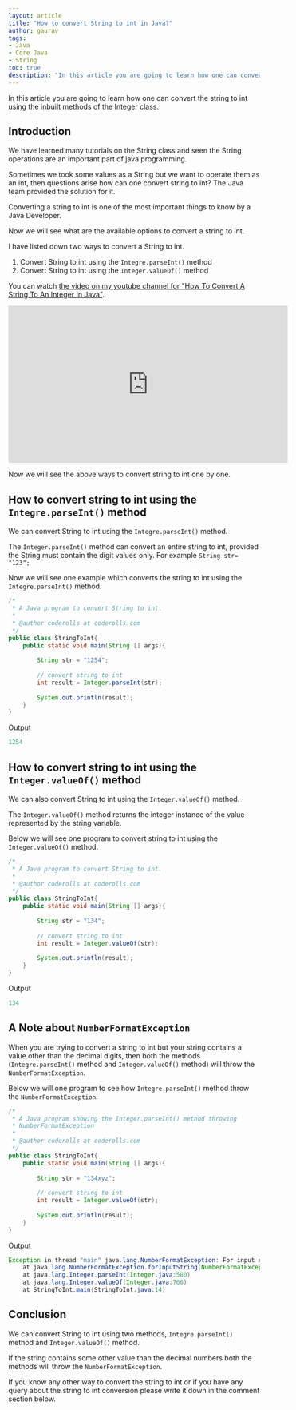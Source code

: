 ```yaml
---
layout: article
title: "How to convert String to int in Java?"
author: gaurav
tags:  
- Java
- Core Java
- String
toc: true
description: "In this article you are going to learn how one can convert the string to int using the inbuilt methods of the Integer class."
---
```


In this article you are going to learn how one can convert the string to int using the inbuilt methods of the Integer class.

## Introduction
We have learned many tutorials on the String class and seen the String operations are an important part of java programming.

Sometimes we took some values as a String but we want to operate them as an int, then questions arise how can one convert string to int? The Java team provided the solution for it.

Converting a string to int is one of the most important things to know by a Java Developer.

Now we will see what are the available options to convert a string to int.

I have listed down two ways to convert a String to int.

1. Convert String to int using the `Integre.parseInt()` method
2. Convert String to int using the `Integer.valueOf()` method

You can watch [the video on my youtube channel for "How To Convert A String To An Integer In Java"](https://www.youtube.com/watch?v=pNHjvpNHVCs).

<iframe width="560" height="315" src="https://www.youtube.com/embed/pNHjvpNHVCs" frameborder="0" allow="accelerometer; autoplay; clipboard-write; encrypted-media; gyroscope; picture-in-picture" allowfullscreen></iframe>

Now we will see the above ways to convert string to int one by one.

## How to convert string to int using the `Integre.parseInt()` method

We can convert String to int using the `Integre.parseInt()` method.

The `Integer.parseInt()` method can convert an entire string to int, provided the String must contain the digit values only. For example `String str= "123";`

Now we will see one example which converts the string to int using the `Integre.parseInt()` method.

```java
/*
 * A Java program to convert String to int.
 * 
 * @author coderolls at coderolls.com
 */
public class StringToInt{
	public static void main(String [] args){
		
		String str = "1254";
		
		// convert string to int
		int result = Integer.parseInt(str);
	
		System.out.println(result);
	}
}
```
Output
```java
1254
```
## How to convert string to int using the `Integer.valueOf()` method

We can also convert String to int using the `Integer.valueOf()` method.

The  `Integer.valueOf()` method returns the integer instance of the value represented by the string variable.

Below we will see one program to convert string to int using the `Integer.valueOf()` method.

```java
/*
 * A Java program to convert String to int.
 * 
 * @author coderolls at coderolls.com
 */
public class StringToInt{
	public static void main(String [] args){
		
		String str = "134";
		
		// convert string to int
		int result = Integer.valueOf(str);
	
		System.out.println(result);
	}
}
```
Output
```java
134
```

## A Note about `NumberFormatException`

When you are trying to convert a string to int but your string contains a value other than the decimal digits, then both the methods (`Integre.parseInt()` method and `Integer.valueOf()` method) will throw the `NumberFormatException`.

Below we will one program to see how `Integre.parseInt()` method throw the `NumberFormatException`.

```java
/*
 * A Java program showing the Integer.parseInt() method throwing
 * NumberFormatException
 * 
 * @author coderolls at coderolls.com
 */
public class StringToInt{
	public static void main(String [] args){
		
		String str = "134xyz";
		
		// convert string to int
		int result = Integer.valueOf(str);
	
		System.out.println(result);
	}
}
```
Output
```java
Exception in thread "main" java.lang.NumberFormatException: For input string: "134xyz"
	at java.lang.NumberFormatException.forInputString(NumberFormatException.java:65)
	at java.lang.Integer.parseInt(Integer.java:580)
	at java.lang.Integer.valueOf(Integer.java:766)
	at StringToInt.main(StringToInt.java:14)
```

## Conclusion

We can convert String to int using two methods, `Integre.parseInt()` method and `Integer.valueOf()` method.

If the string contains some other value than the decimal numbers both the methods will throw the `NumberFormatException`.

If you know any other way to convert the string to int or if you have any query about the string to int conversion please write it down in the comment section below.
